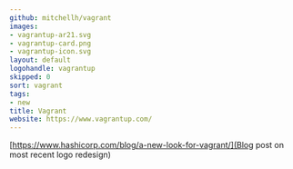 ```yaml
---
github: mitchellh/vagrant
images:
- vagrantup-ar21.svg
- vagrantup-card.png
- vagrantup-icon.svg
layout: default
logohandle: vagrantup
skipped: 0
sort: vagrant
tags:
- new
title: Vagrant
website: https://www.vagrantup.com/
---
```


[https://www.hashicorp.com/blog/a-new-look-for-vagrant/](Blog post on most recent logo redesign)
